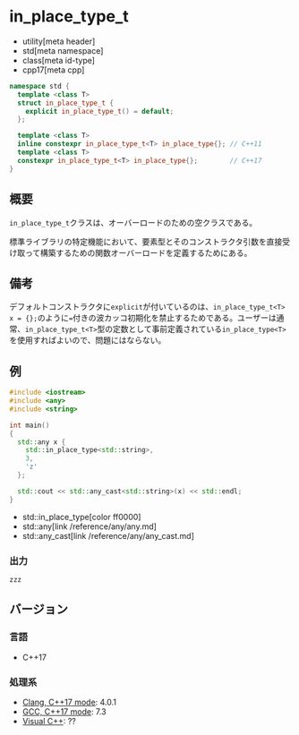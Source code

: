 # in_place_type_t
* utility[meta header]
* std[meta namespace]
* class[meta id-type]
* cpp17[meta cpp]

```cpp
namespace std {
  template <class T>
  struct in_place_type_t {
    explicit in_place_type_t() = default;
  };

  template <class T>
  inline constexpr in_place_type_t<T> in_place_type{}; // C++11
  template <class T>
  constexpr in_place_type_t<T> in_place_type{};        // C++17
}
```

## 概要
`in_place_type_t`クラスは、オーバーロードのための空クラスである。

標準ライブラリの特定機能において、要素型とそのコンストラクタ引数を直接受け取って構築するための関数オーバーロードを定義するためにある。


## 備考
デフォルトコンストラクタに`explicit`が付いているのは、`in_place_type_t<T> x = {};`のように`=`付きの波カッコ初期化を禁止するためである。ユーザーは通常、`in_place_type_t<T>`型の定数として事前定義されている`in_place_type<T>`を使用すればよいので、問題にはならない。


## 例
```cpp example
#include <iostream>
#include <any>
#include <string>

int main()
{
  std::any x {
    std::in_place_type<std::string>,
    3,
    'z'
  };

  std::cout << std::any_cast<std::string>(x) << std::endl;
}
```
* std::in_place_type[color ff0000]
* std::any[link /reference/any/any.md]
* std::any_cast[link /reference/any/any_cast.md]

### 出力
```
zzz
```

## バージョン
### 言語
- C++17

### 処理系
- [Clang, C++17 mode](/implementation.md#clang): 4.0.1
- [GCC, C++17 mode](/implementation.md#gcc): 7.3
- [Visual C++](/implementation.md#visual_cpp): ??
